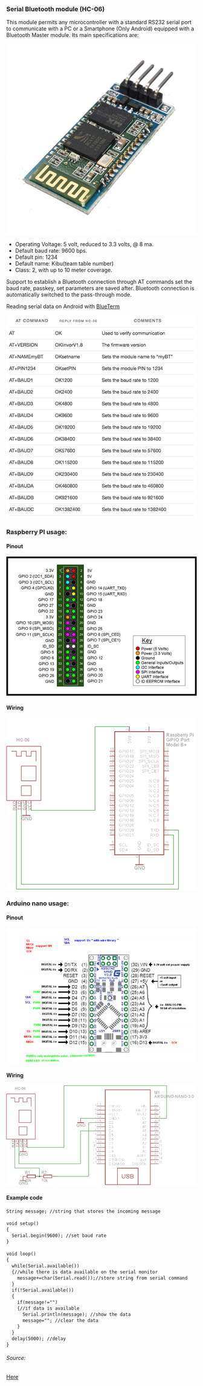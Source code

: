 ### Serial Bluetooth module (HC-06)

This module permits any microcontroller with a standard RS232 serial port to communicate with a PC or a Smartphone (Only Android) equipped with a Bluetooth Master module. Its main specifications are:

![alt text](img/blue2.jpg)

* Operating Voltage: 5 volt, reduced to 3.3 volts, @ 8 ma.
* Default baud rate: 9600 bps.
* Default pin: 1234
* Default name: Kibu(team table number)
* Class: 2, with up to 10 meter coverage.

Support to establish a Bluetooth connection through AT commands set the baud rate, passkey, set parameters are saved after. Bluetooth connection is automatically switched to the pass-through mode.

Reading serial data on Android with [BlueTerm](https://play.google.com/store/apps/details?id=es.pymasde.blueterm)

![alt text](img/blue1.png)

### Raspberry PI usage:

#### Pinout

![alt text](img/pir2.jpg)

#### Wiring

![alt text](img/blue.png)

### Arduino nano usage:

#### Pinout

![alt text](img/arduino_pinout.png)

#### Wiring

![alt text](img/blueardu.png)

#### Example code
```
String message; //string that stores the incoming message

void setup()
{
  Serial.begin(9600); //set baud rate
}

void loop()
{
  while(Serial.available())
  {//while there is data available on the serial monitor
    message+=char(Serial.read());//store string from serial command
  }
  if(!Serial.available())
  {
    if(message!="")
    {//if data is available
      Serial.println(message); //show the data
      message=""; //clear the data
    }
  }
  delay(5000); //delay
}
```
###### Source:
[Here](http://42bots.com/tutorials/hc-06-bluetooth-module-datasheet-and-configuration-with-arduino/)
